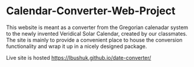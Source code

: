 # Calendar-Converter-Web-Project
This website is meant as a converter from the Gregorian calenadar system to the newly invented Veridical Solar Calendar, created by our classmates. The site is mainly to provide a convenient place to house the conversion functionality and wrap it up in a nicely designed package.

Live site is hosted https://lbushuk.github.io/date-converter/
